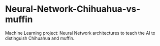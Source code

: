 # Neural-Network-Chihuahua-vs-muffin
Machine Learning project: Neural Network architectures to teach the AI to distinguish Chihuahua and muffin.
